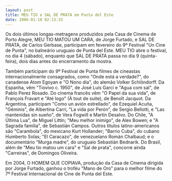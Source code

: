 ```yaml
---
layout: post
title: MEU TIO e SAL DE PRATA em Punta del Este
date: 2006-01-18 02:13:33
---
```

Os dois últimos longas-metragens produzidos pela Casa de Cinema de Porto Alegre, MEU TIO MATOU UM CARA, de Jorge Furtado, e SAL DE PRATA, de Carlos Gerbase, participam em fevereiro do 9º Festival "Un Cine de Punta", no balneário uruguaio de Punta del Este. MEU TIO abre o festival, no dia 4 (sábado), enquanto que SAL DE PRATA passa no dia 9 (quinta-feira), dois dias antes do encerramento da mostra.

Também participam do 9º Festival de Punta filmes de cineastas internacionalmente consagrados, como "Onde está a verdade?", do canadense Atom Egoyan e "O Nono dia", do alemão Volker Schlöndorff. Da Espanha, vêm "Tiovivo c. 1950", de José Luis Garci e "Agua com sal", de Pablo Perez Rosado. Do cinema francês vêm "O Papel da sua vida", de François Fravart e "Até logo" (À tout de suite), de Benoît Jacquot. Da Argentina, participam "Como un avión estrellado", de Ezequiel Acuña, "Géminis", de Albertina Carri, "La vida por Perón", de Sergio Bellotti, e "Las mantenidas sin sueño", de Vera Fogwill e Martín Desalvo. Do Chile, "A Última Lua", de Miguel Littín; "Meu melhor inimigo", de Alex Bowen; e "A Sagrada familia", de Sebastián Campos. Outros títulos latino-americanos são "Carambola", do mexicano Kurt Hollander; "Barrio Cuba", do cubano Humberto Solas; "El Caracazo", de venezuelano Román Chalbaud; e o documentário "Murga madre", do uruguaio Sebastián Bednarik. Do Brasil, além de "Meu tio matou um cara" e "Sal de prata", concorre ainda "Carreiras", de Domingos Oliveira.

Em 2004, O HOMEM QUE COPIAVA, produção da Casa de Cinema dirigida por Jorge Furtado, ganhou o troféu "Mano de Oro" para o melhor filme do 7º Festival Internacional de Cine de Punta del Este.